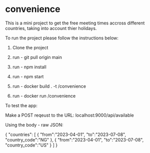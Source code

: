 # convenience

This is a mini project to get the free meeting times accross different countries, taking into account thier holidays.

To run the project please follow the instructions below:

1. Clone the project
2. run - git pull origin main
3. run  - npm install
4. run - npm start

5. run - docker build . -t <username>/convenience
6. run - docker run <username>/convenience

To test the app:

Make a POST reqeust to the URL: localhost:9000/api/available

Using the body - raw JSON:

{
 "countries": [
   {
    "from":"2023-04-01",
    "to":"2023-07-08",
    "country_code":"NG"
   },
  {
    "from":"2023-04-01",
    "to":"2023-07-08",
    "country_code":"US"
   }
  ]
}